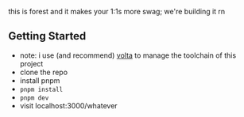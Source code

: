 this is forest and it makes your 1:1s more swag; we're building it rn

## Getting Started

- note: i use (and recommend) [volta](https://docs.volta.sh/guide/getting-started) to manage the toolchain of this project
- clone the repo
- install pnpm
- ```pnpm install```
- ```pnpm dev```
- visit localhost:3000/whatever
